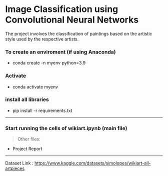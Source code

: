 # Image Classification using Convolutional Neural Networks

The project involves the classification of paintings based on the artistic style used by the respective artists.

### To create an enviroment (if using Anaconda)
- conda create -n myenv python=3.9

### Activate
- conda activate myenv

### install all libraries 
- pip install -r requirements.txt

---

### Start running the cells of wikiart.ipynb (main file)


> Other files:
- Project Report

---

Dataset Link : https://www.kaggle.com/datasets/simolopes/wikiart-all-artpieces






